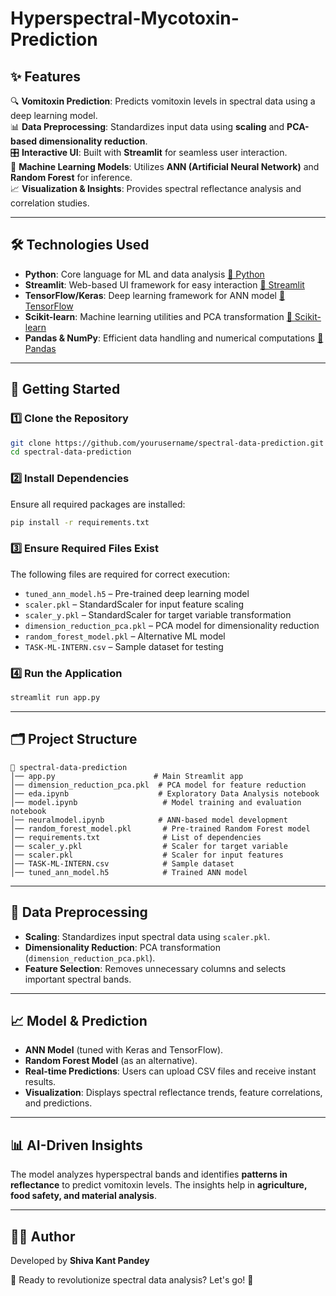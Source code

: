 # Hyperspectral-Mycotoxin-Prediction


## ✨ Features  
🔍 **Vomitoxin Prediction**: Predicts vomitoxin levels in spectral data using a deep learning model.  
📊 **Data Preprocessing**: Standardizes input data using **scaling** and **PCA-based dimensionality reduction**.  
🎛️ **Interactive UI**: Built with **Streamlit** for seamless user interaction.  
🧠 **Machine Learning Models**: Utilizes **ANN (Artificial Neural Network)** and **Random Forest** for inference.  
📈 **Visualization & Insights**: Provides spectral reflectance analysis and correlation studies.  

---

## 🛠️ Technologies Used  
- **Python**: Core language for ML and data analysis [🔗 Python](https://www.python.org/)  
- **Streamlit**: Web-based UI framework for easy interaction [🔗 Streamlit](https://streamlit.io/)  
- **TensorFlow/Keras**: Deep learning framework for ANN model [🔗 TensorFlow](https://www.tensorflow.org/)  
- **Scikit-learn**: Machine learning utilities and PCA transformation [🔗 Scikit-learn](https://scikit-learn.org/)  
- **Pandas & NumPy**: Efficient data handling and numerical computations [🔗 Pandas](https://pandas.pydata.org/)  

---

## 🚀 Getting Started  

### **1️⃣ Clone the Repository**  
```bash
git clone https://github.com/yourusername/spectral-data-prediction.git  
cd spectral-data-prediction  
```

### **2️⃣ Install Dependencies**  
Ensure all required packages are installed:  
```bash
pip install -r requirements.txt  
```

### **3️⃣ Ensure Required Files Exist**  
The following files are required for correct execution:  
- `tuned_ann_model.h5` – Pre-trained deep learning model  
- `scaler.pkl` – StandardScaler for input feature scaling  
- `scaler_y.pkl` – StandardScaler for target variable transformation  
- `dimension_reduction_pca.pkl` – PCA model for dimensionality reduction  
- `random_forest_model.pkl` – Alternative ML model  
- `TASK-ML-INTERN.csv` – Sample dataset for testing  

### **4️⃣ Run the Application**  
```bash
streamlit run app.py  
```

---

## 🗂️ Project Structure  
```
📂 spectral-data-prediction  
│── app.py                      # Main Streamlit app  
│── dimension_reduction_pca.pkl  # PCA model for feature reduction  
│── eda.ipynb                    # Exploratory Data Analysis notebook  
│── model.ipynb                   # Model training and evaluation notebook  
│── neuralmodel.ipynb            # ANN-based model development  
│── random_forest_model.pkl       # Pre-trained Random Forest model  
│── requirements.txt              # List of dependencies  
│── scaler_y.pkl                  # Scaler for target variable  
│── scaler.pkl                    # Scaler for input features  
│── TASK-ML-INTERN.csv            # Sample dataset  
│── tuned_ann_model.h5            # Trained ANN model  
```

---

## 🔬 Data Preprocessing  
- **Scaling**: Standardizes input spectral data using `scaler.pkl`.  
- **Dimensionality Reduction**: PCA transformation (`dimension_reduction_pca.pkl`).  
- **Feature Selection**: Removes unnecessary columns and selects important spectral bands.  

---

## 📈 Model & Prediction  
- **ANN Model** (tuned with Keras and TensorFlow).  
- **Random Forest Model** (as an alternative).  
- **Real-time Predictions**: Users can upload CSV files and receive instant results.  
- **Visualization**: Displays spectral reflectance trends, feature correlations, and predictions.  

---

## 📊 AI-Driven Insights  
The model analyzes hyperspectral bands and identifies **patterns in reflectance** to predict vomitoxin levels. The insights help in **agriculture, food safety, and material analysis**.  

---

## 👨‍💻 Author  
Developed by **Shiva Kant Pandey**  

🚀 Ready to revolutionize spectral data analysis? Let's go! 🎯
